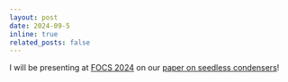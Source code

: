 ```yaml
---
layout: post
date: 2024-09-5
inline: true
related_posts: false
---
```


I will be presenting at [FOCS 2024](https://focs.computer.org/2024/program/schedule/) on our [paper on seedless condensers](https://arxiv.org/abs/2312.15087)!
